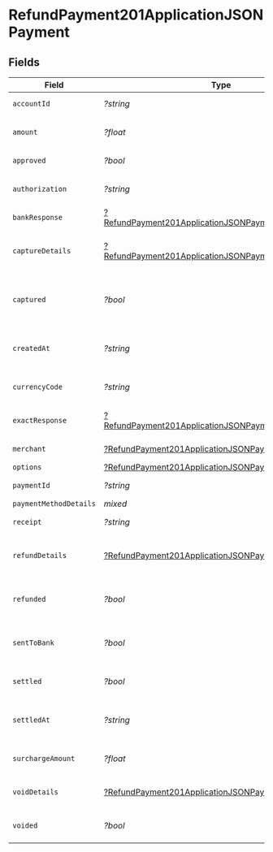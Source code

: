 # RefundPayment201ApplicationJSONPayment


## Fields

| Field                                                                                                                                    | Type                                                                                                                                     | Required                                                                                                                                 | Description                                                                                                                              | Example                                                                                                                                  |
| ---------------------------------------------------------------------------------------------------------------------------------------- | ---------------------------------------------------------------------------------------------------------------------------------------- | ---------------------------------------------------------------------------------------------------------------------------------------- | ---------------------------------------------------------------------------------------------------------------------------------------- | ---------------------------------------------------------------------------------------------------------------------------------------- |
| `accountId`                                                                                                                              | *?string*                                                                                                                                | :heavy_minus_sign:                                                                                                                       | Account identifier.                                                                                                                      | 63ee4a296fd695eded58febe                                                                                                                 |
| `amount`                                                                                                                                 | *?float*                                                                                                                                 | :heavy_minus_sign:                                                                                                                       | It shows the amount for the Payment.                                                                                                     | 100                                                                                                                                      |
| `approved`                                                                                                                               | *?bool*                                                                                                                                  | :heavy_minus_sign:                                                                                                                       | Payment approved or not.                                                                                                                 | true                                                                                                                                     |
| `authorization`                                                                                                                          | *?string*                                                                                                                                | :heavy_minus_sign:                                                                                                                       | Authorization Identification of the Payment.                                                                                             | ET3516                                                                                                                                   |
| `bankResponse`                                                                                                                           | [?RefundPayment201ApplicationJSONPaymentBankResponse](../../models/operations/RefundPayment201ApplicationJSONPaymentBankResponse.md)     | :heavy_minus_sign:                                                                                                                       | It shows bank response details.                                                                                                          |                                                                                                                                          |
| `captureDetails`                                                                                                                         | [?RefundPayment201ApplicationJSONPaymentCaptureDetails](../../models/operations/RefundPayment201ApplicationJSONPaymentCaptureDetails.md) | :heavy_minus_sign:                                                                                                                       | The Payment identifiers of any capture transactions.                                                                                     |                                                                                                                                          |
| `captured`                                                                                                                               | *?bool*                                                                                                                                  | :heavy_minus_sign:                                                                                                                       | Set this to `false` if you only want to authorize the amount. Defaults to `true`.                                                        | false                                                                                                                                    |
| `createdAt`                                                                                                                              | *?string*                                                                                                                                | :heavy_minus_sign:                                                                                                                       | Date and time when the Payment is created.                                                                                               | 2022-01-19T15:05:18.262Z                                                                                                                 |
| `currencyCode`                                                                                                                           | *?string*                                                                                                                                | :heavy_minus_sign:                                                                                                                       | It shows the currency code of the country.                                                                                               | CAD                                                                                                                                      |
| `exactResponse`                                                                                                                          | [?RefundPayment201ApplicationJSONPaymentExactResponse](../../models/operations/RefundPayment201ApplicationJSONPaymentExactResponse.md)   | :heavy_minus_sign:                                                                                                                       | It shows the exact response details                                                                                                      |                                                                                                                                          |
| `merchant`                                                                                                                               | [?RefundPayment201ApplicationJSONPaymentMerchant](../../models/operations/RefundPayment201ApplicationJSONPaymentMerchant.md)             | :heavy_minus_sign:                                                                                                                       | It shows the merchant details.                                                                                                           |                                                                                                                                          |
| `options`                                                                                                                                | [?RefundPayment201ApplicationJSONPaymentOptions](../../models/operations/RefundPayment201ApplicationJSONPaymentOptions.md)               | :heavy_minus_sign:                                                                                                                       | N/A                                                                                                                                      |                                                                                                                                          |
| `paymentId`                                                                                                                              | *?string*                                                                                                                                | :heavy_minus_sign:                                                                                                                       | Payment identifier.                                                                                                                      | 64012aa39392e1542d5a3e94                                                                                                                 |
| `paymentMethodDetails`                                                                                                                   | *mixed*                                                                                                                                  | :heavy_minus_sign:                                                                                                                       | N/A                                                                                                                                      |                                                                                                                                          |
| `receipt`                                                                                                                                | *?string*                                                                                                                                | :heavy_minus_sign:                                                                                                                       | Receipt of the Payment.                                                                                                                  | axgjdhjhd87                                                                                                                              |
| `refundDetails`                                                                                                                          | [?RefundPayment201ApplicationJSONPaymentRefundDetails](../../models/operations/RefundPayment201ApplicationJSONPaymentRefundDetails.md)   | :heavy_minus_sign:                                                                                                                       | The Payment identifiers of any refund transactions.                                                                                      |                                                                                                                                          |
| `refunded`                                                                                                                               | *?bool*                                                                                                                                  | :heavy_minus_sign:                                                                                                                       | Payment refunded value will be `true` or `false`.                                                                                        | false                                                                                                                                    |
| `sentToBank`                                                                                                                             | *?bool*                                                                                                                                  | :heavy_minus_sign:                                                                                                                       | It shows `true` or `false` based on the status of bank response.                                                                         | true                                                                                                                                     |
| `settled`                                                                                                                                | *?bool*                                                                                                                                  | :heavy_minus_sign:                                                                                                                       | It shows transaction is settled or not.                                                                                                  | false                                                                                                                                    |
| `settledAt`                                                                                                                              | *?string*                                                                                                                                | :heavy_minus_sign:                                                                                                                       | It shows the date and time if the transaction is settled.                                                                                | 2023-07-26T23:32:32Z                                                                                                                     |
| `surchargeAmount`                                                                                                                        | *?float*                                                                                                                                 | :heavy_minus_sign:                                                                                                                       | It shows the surchargeAmount for the Payment.                                                                                            | 5                                                                                                                                        |
| `voidDetails`                                                                                                                            | [?RefundPayment201ApplicationJSONPaymentVoidDetails](../../models/operations/RefundPayment201ApplicationJSONPaymentVoidDetails.md)       | :heavy_minus_sign:                                                                                                                       | The Payment identifiers of any void transactions.                                                                                        |                                                                                                                                          |
| `voided`                                                                                                                                 | *?bool*                                                                                                                                  | :heavy_minus_sign:                                                                                                                       | Payment voided value will be `true` or `false`.                                                                                          | false                                                                                                                                    |